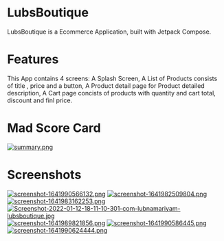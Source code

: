 # LubsBoutique

LubsBoutique is a Ecommerce Application, built with Jetpack Compose.

# Features
This App contains 4 screens: A Splash Screen, A List of Products consists of title , price and a button, A Product detail page for Product detailed description, A Cart page concists of products with quantity and cart total, discount and finl price.

# Mad Score Card 
[![summary.png](https://i.postimg.cc/CxKqgjqn/summary.png)](https://postimg.cc/3dPRj093)

# Screenshots
[![screenshot-1641990566132.png](https://i.postimg.cc/cH5hjyd1/screenshot-1641990566132.png)](https://postimg.cc/bDk1D5G4)
[![screenshot-1641982509804.png](https://i.postimg.cc/0Q5kM9C5/screenshot-1641982509804.png)](https://postimg.cc/yJ542452)
[![screenshot-1641983162253.png](https://i.postimg.cc/N0DYwWv3/screenshot-1641983162253.png)](https://postimg.cc/B8jRT76p)
[![Screenshot-2022-01-12-18-11-10-301-com-lubnamariyam-lubsboutique.jpg](https://i.postimg.cc/V6Fd8P7v/Screenshot-2022-01-12-18-11-10-301-com-lubnamariyam-lubsboutique.jpg)](https://postimg.cc/xJc0vhVV)
[![screenshot-1641989821856.png](https://i.postimg.cc/4N6MYqWn/screenshot-1641989821856.png)](https://postimg.cc/VdN4TGQc)
[![screenshot-1641990586445.png](https://i.postimg.cc/MTXNXYTT/screenshot-1641990586445.png)](https://postimg.cc/qhVj5y2V)
[![screenshot-1641990624444.png](https://i.postimg.cc/9Qpnpkw0/screenshot-1641990624444.png)](https://postimg.cc/K11fcJNh)
